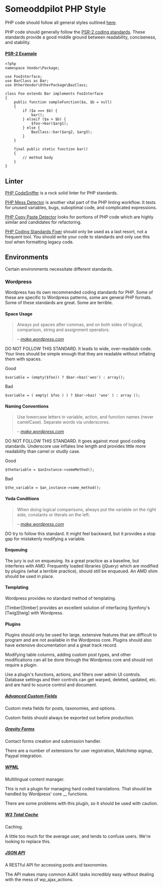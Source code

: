 # Someoddpilot PHP Style

PHP code should follow all general styles outlined [here](https://github.com/alexsomeoddpilot/Someoddpilot-Coding-Style/blob/master/readme.md).

PHP code should generally follow the [PSR-2 coding standards](http://www.php-fig.org/psr/psr-2/). These standards provide a good middle ground between readability, conciseness, and stability.

#### [PSR-2 Example][psr2Exp]

```
<?php
namespace Vendor\Package;

use FooInterface;
use BarClass as Bar;
use OtherVendor\OtherPackage\BazClass;

class Foo extends Bar implements FooInterface
{
    public function sampleFunction($a, $b = null)
    {
        if ($a === $b) {
            bar();
        } elseif ($a > $b) {
            $foo->bar($arg1);
        } else {
            BazClass::bar($arg2, $arg3);
        }
    }

    final public static function bar()
    {
        // method body
    }
}
```

## Linter

[PHP CodeSniffer][phpCS] is a rock solid linter for PHP standards.

[PHP Mess Detector][phpMD] is another vital part of the PHP linting workflow. It tests for unused variables, bugs, suboptimal code, and complicated expressions.

[PHP Copy Paste Detector](https://github.com/sebastianbergmann/phpcpd) looks for portions of PHP code which are highly similar and candidates for refactoring.

[PHP Coding Standards Fixer][phpCSF] should only be used as a last resort, not a frequent tool. You should write your code to standards and only use this tool when formatting legacy code.

## Environments

Certain environments necessitate different standards.

### Wordpress

Wordpress has its own recommended coding standards for PHP. Some of these are specific to Wordpress patterns, some are general PHP formats. Some of these standards are great. Some are terrible.

#### Space Usage

> Always put spaces after commas, and on both sides of logical, comparison, string and assignment operators.
>
> <cite>&ndash; [make.wordpress.com][makeWpSpace]</cite>

DO NOT FOLLOW THIS STANDARD. It leads to wide, over-readable code. Your lines should be simple enough that they are readable without inflating them with spaces.

Good
```
$variable = (empty($foo)) ? $bar->baz('woo') : array();
```

Bad
```
$variable = ( empty( $foo ) ) ? $bar->baz( 'woo' ) : array ();
```

#### Naming Conventions

> Use lowercase letters in variable, action, and function names (never camelCase). Separate words via underscores.
>
> <cite>&ndash; [make.wordpress.com][makeWpName]</cite>

DO NOT FOLLOW THIS STANDARD. It goes against most good coding standards. Underscore use inflates line length and provides little more readability than camel or studly case.

Good
```
$theVariable = $anInstance->someMethod();
```

Bad
```
$the_variable = $an_instance->some_method();
```

#### Yoda Conditions

> When doing logical comparisons, always put the variable on the right side, constants or literals on the left.
>
> <cite>&ndash; [make.wordpress.com][makeWpYoda]</cite>

DO try to follow this standard. It might feel backward, but it provides a stop gap for mistakenly modifying a variable.

#### Enqueuing

The jury is out on enqueuing. Its a great practice as a baseline, but interferes with AMD. Frequently loaded libraries (jQuery) which are modified by plugins (what a terrible practice), should still be enqueued. An AMD shim should be used in place.

#### Templating

Wordpress provides no standard method of templating.

[Timber][timber] provides an excellent solution of interfacing Symfony's [Twig][twig] with Wordpress.

#### Plugins

Plugins should only be used for large, extensive features that are difficult to program and are not available in the Wordpress core. Plugins should also have extensive documentation and a great track record.

Modifying table columns, adding custom post types, and other modifications can all be done through the Wordpress core and should not require a plugin.

Use a plugin's functions, actions, and filters over admin UI controls. Database settings and their controls can get warped, deleted, updated, etc. and are hard to source control and document.

##### [Advanced Custom Fields][acf]

Custom meta fields for posts, taxonomies, and options.

Custom fields should always be exported out before production.

##### [Gravity Forms][gf]

Contact forms creation and submission handler.

There are a number of extensions for user registration, Mailchimp signup, Paypal integration.

##### [WPML][wpml]

Multilingual content manager.

This is not a plugin for managing hard coded translations. That should be handled by Wordpress' core __ functions.

There are some problems with this plugin, so it should be used with caution.

##### [W3 Total Cache][w3cache]

Caching.

A little too much for the average user, and tends to confuse users. We're looking to replace this.

##### [JSON API][jsonapi]

A RESTful API for accessing posts and taxonomies.

The API makes many common AJAX tasks incredibly easy without dealing with the mess of wp_ajax_actions.

 [psr2Exp]: http://www.php-fig.org/psr/psr-2/
 [phpCS]: http://pear.php.net/package/PHP_CodeSniffer/
 [phpMD]: http://phpmd.org/
 [phpCSF]: https://github.com/fabpot/PHP-CS-Fixer
 [makeWpSpace]: http://make.wordpress.org/core/handbook/coding-standards/php/#space-usage
 [makeWpName]: http://make.wordpress.org/core/handbook/coding-standards/php/#naming-conventions
 [makeWpYoda]: http://make.wordpress.org/core/handbook/coding-standards/php/#yoda-conditions
 [acf]: http://www.advancedcustomfields.com/
 [gf]: http://www.gravityforms.com/
 [wpml]: http://wpml.org/
 [w3cache]: https://wordpress.org/plugins/w3-total-cache/
 [jsonapi]: wordpress.org/plugins/json-api/
